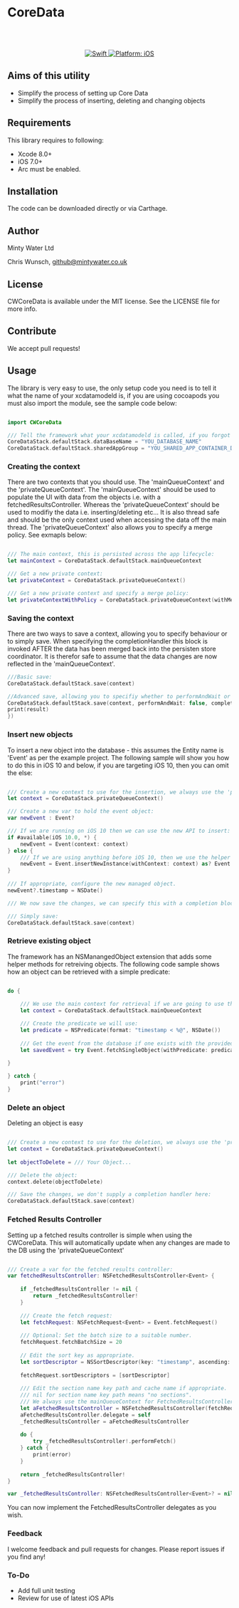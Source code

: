 # CoreData

<div align="center">
  <br />
  <br />
  <div align="center">
    <p>
      <a href="https://developer.apple.com/swift/">
        <img src="https://img.shields.io/badge/Swift-4.0-orange.svg?style=flat" alt="Swift">
      </a>
      <a href="https://www.apple.com/uk/ios/ios-11/">
        <img src="https://img.shields.io/badge/iOS-10.0+-green.svg?style=flat" alt="Platform: iOS">
      </a>
    </p>
  </div>
</div>


## Aims of this utility

<ul>
<li>Simplify the process of setting up Core Data</li>
<li>Simplify the process of inserting, deleting and changing objects</li>
</ul>

## Requirements

This library requires to following:

<ul>
<li>Xcode 8.0+</li>
<li>iOS 7.0+</li>
<li>Arc must be enabled.</li>
</ul>

## Installation

The code can be downloaded directly or via Carthage.

## Author

Minty Water Ltd

Chris Wunsch, github@mintywater.co.uk

## License

CWCoreData is available under the MIT license. See the LICENSE file for more info.

## Contribute

We accept pull requests!

## Usage

The library is very easy to use, the only setup code you need is to tell it what the name of your xcdatamodeld is, if you are using cocoapods you must also import the module, see the sample code below:

```swift

import CWCoreData

/// Tell the framework what your xcdatamodeld is called, if you forgot this the framework will raise an exception:
CoreDataStack.defaultStack.dataBaseName = "YOU_DATABASE_NAME"
CoreDataStack.defaultStack.sharedAppGroup = "YOU_SHARED_APP_CONTAINER_DOMAIN"

```

### Creating the context

There are two contexts that you should use. The 'mainQueueContext' and the 'privateQueueContext'. The 'mainQueueContext' should be used to populate the UI with data from the objects i.e. with a fetchedResultsController. Whereas the 'privateQueueContext' should be used to modifiy the data i.e. inserting/deleting etc... It is also thread safe and should be the only context used when accessing the data off the main thread. The 'privateQueueContext' also allows you to specify a merge policy. See exmapls below:

```swift

/// The main context, this is persisted across the app lifecycle:
let mainContext = CoreDataStack.defaultStack.mainQueueContext

/// Get a new private context:
let privateContext = CoreDataStack.privateQueueContext()

/// Get a new private context and specify a merge policy:
let privateContextWithPolicy = CoreDataStack.privateQueueContext(withMergePolicy: .errorMergePolicyType)

```

### Saving the context

There are two ways to save a context, allowing you to specify behaviour or to simply save. When specifying the completionHandler this block is invoked AFTER the data has been merged back into the persisten store coordinator. It is therefor safe to assume that the data changes are now reflected in the 'mainQueueContext'.

```swift
///Basic save:
CoreDataStack.defaultStack.save(context)

//Advanced save, allowing you to specifiy whether to performAndWait or simply perform:
CoreDataStack.defaultStack.save(context, performAndWait: false, completionHandler: { (result) in
print(result)
})


```

### Insert new objects

To insert a new object into the database - this assumes the Entity name is 'Event' as per the example project. The following sample will show you how to do this in iOS 10 and below, if you are targeting iOS 10, then you can omit the else:

```swift

/// Create a new context to use for the insertion, we always use the 'privateQueueContext' to handle database changes. This will merge change back into the persistent store coordinator.
let context = CoreDataStack.privateQueueContext()

/// Create a new var to hold the event object:   
var newEvent : Event?

/// If we are running on iOS 10 then we can use the new API to insert:
if #available(iOS 10.0, *) {
    newEvent = Event(context: context)
} else {
    /// If we are using anything before iOS 10, then we use the helper method from the extension on NSManangedObject
    newEvent = Event.insertNewInstance(withContext: context) as? Event
}
                
/// If appropriate, configure the new managed object.
newEvent?.timestamp = NSDate()

/// We now save the changes, we can specify this with a completion block and whether we want to performBlockAndWait or just perform block:

/// Simply save:
CoreDataStack.defaultStack.save(context)

```

### Retrieve existing object

The framework has an NSManangedObject extension that adds some helper methods for retreiving objects. The following code sample shows how an object can be retrieved with a simple predicate:

```swift

do {
            
    /// We use the main context for retrieval if we are going to use the obejct to populate the UI and we are NOT going to make direct changes to the object. Otherwise use the privateQeueContext.
    let context = CoreDataStack.defaultStack.mainQueueContext

    /// Create the predicate we will use:
    let predicate = NSPredicate(format: "timestamp < %@", NSDate())
    
    /// Get the event from the database if one exists with the provided predicate, there are other APIs that do similar operations with more options. See documentation.
    let savedEvent = try Event.fetchSingleObject(withPredicate: predicate, context: context, includesPendingChanges: true) as? Event

}
    
} catch {
    print("error")
}

```

### Delete an object

Deleting an object is easy

```swift

/// Create a new context to use for the deletion, we always use the 'privateQueueContext' to handle database changes. This will merge change back into the persistent store coordinator.
let context = CoreDataStack.privateQueueContext()
            
let objectToDelete = /// Your Object...

/// Delete the object:
context.delete(objectToDelete)

/// Save the changes, we don't supply a completion handler here:
CoreDataStack.defaultStack.save(context)

```

### Fetched Results Controller

Setting up a fetched results controller is simple when using the CWCoreData. This will automatically update when any changes are made to the DB using the 'privateQueueContext'

```swift

/// Create a var for the fetched results controller:
var fetchedResultsController: NSFetchedResultsController<Event> {
    
    if _fetchedResultsController != nil {
        return _fetchedResultsController!
    }
    
    /// Create the fetch request:
    let fetchRequest: NSFetchRequest<Event> = Event.fetchRequest()
    
    /// Optional: Set the batch size to a suitable number. 
    fetchRequest.fetchBatchSize = 20
    
    // Edit the sort key as appropriate.
    let sortDescriptor = NSSortDescriptor(key: "timestamp", ascending: false)
    
    fetchRequest.sortDescriptors = [sortDescriptor]
    
    /// Edit the section name key path and cache name if appropriate.
    /// nil for section name key path means "no sections".
    /// We always use the mainQueueContext for FetchedResultsControllers and any other time where we need the UI to be populated from the database object:
    let aFetchedResultsController = NSFetchedResultsController(fetchRequest: fetchRequest, managedObjectContext: CoreDataStack.defaultStack.mainQueueContext, sectionNameKeyPath: nil, cacheName: nil)
    aFetchedResultsController.delegate = self
    _fetchedResultsController = aFetchedResultsController
    
    do {
        try _fetchedResultsController!.performFetch()
    } catch {
        print(error)
    }
    
    return _fetchedResultsController!
}

var _fetchedResultsController: NSFetchedResultsController<Event>? = nil

```

You can now implement the FetchedResultsController delegates as you wish. 

### Feedback

I welcome feedback and pull requests for changes. Please report issues if you find any!

### To-Do 

* Add full unit testing
* Review for use of latest iOS APIs
